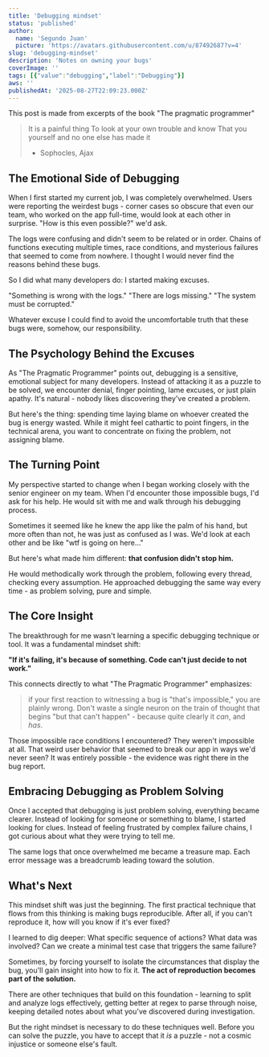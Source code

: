 ```yaml
---
title: 'Debugging mindset'
status: 'published'
author:
  name: 'Segundo Juan'
  picture: 'https://avatars.githubusercontent.com/u/87492687?v=4'
slug: 'debugging-mindset'
description: 'Notes on owning your bugs'
coverImage: ''
tags: [{"value":"debugging","label":"Debugging"}]
aws: ''
publishedAt: '2025-08-27T22:09:23.000Z'
---
```


This post is made from excerpts of the book "The pragmatic programmer"

> It is a painful thing To look at your own trouble and know That you yourself and no one else has made it
>
> - Sophocles, Ajax

## The Emotional Side of Debugging

When I first started my current job, I was completely overwhelmed. Users were reporting the weirdest bugs - corner cases so obscure that even our team, who worked on the app full-time, would look at each other in surprise. "How is this even possible?" we'd ask.

The logs were confusing and didn't seem to be related or in order. Chains of functions executing multiple times, race conditions, and mysterious failures that seemed to come from nowhere. I thought I would never find the reasons behind these bugs.

So I did what many developers do: I started making excuses.

"Something is wrong with the logs." "There are logs missing." "The system must be corrupted."

Whatever excuse I could find to avoid the uncomfortable truth that these bugs were, somehow, our responsibility.

## The Psychology Behind the Excuses

As "The Pragmatic Programmer" points out, debugging is a sensitive, emotional subject for many developers. Instead of attacking it as a puzzle to be solved, we encounter denial, finger pointing, lame excuses, or just plain apathy. It's natural - nobody likes discovering they've created a problem.

But here's the thing: spending time laying blame on whoever created the bug is energy wasted. While it might feel cathartic to point fingers, in the technical arena, you want to concentrate on fixing the problem, not assigning blame.

## The Turning Point

My perspective started to change when I began working closely with the senior engineer on my team. When I'd encounter those impossible bugs, I'd ask for his help. He would sit with me and walk through his debugging process.

Sometimes it seemed like he knew the app like the palm of his hand, but more often than not, he was just as confused as I was. We'd look at each other and be like "wtf is going on here..."

But here's what made him different: **that confusion didn't stop him.**

He would methodically work through the problem, following every thread, checking every assumption. He approached debugging the same way every time - as problem solving, pure and simple.

## The Core Insight

The breakthrough for me wasn't learning a specific debugging technique or tool. It was a fundamental mindset shift:

**"If it's failing, it's because of something. Code can't just decide to not work."**

This connects directly to what "The Pragmatic Programmer" emphasizes:

> if your first reaction to witnessing a bug is "that's impossible," you are plainly wrong. Don't waste a single neuron on the train of thought that begins "but that can't happen" - because quite clearly it *can*, and *has*.

Those impossible race conditions I encountered? They weren't impossible at all. That weird user behavior that seemed to break our app in ways we'd never seen? It was entirely possible - the evidence was right there in the bug report.

## 

## Embracing Debugging as Problem Solving

Once I accepted that debugging is just problem solving, everything became clearer. Instead of looking for someone or something to blame, I started looking for clues. Instead of feeling frustrated by complex failure chains, I got curious about what they were trying to tell me.

The same logs that once overwhelmed me became a treasure map. Each error message was a breadcrumb leading toward the solution.

## What's Next

This mindset shift was just the beginning. The first practical technique that flows from this thinking is making bugs reproducible. After all, if you can't reproduce it, how will you know if it's ever fixed?

I learned to dig deeper: What specific sequence of actions? What data was involved? Can we create a minimal test case that triggers the same failure?

Sometimes, by forcing yourself to isolate the circumstances that display the bug, you'll gain insight into how to fix it. **The act of reproduction becomes part of the solution.**

There are other techniques that build on this foundation - learning to split and analyze logs effectively, getting better at regex to parse through noise, keeping detailed notes about what you've discovered during investigation.

But the right mindset is necessary to do these techniques well. Before you can solve the puzzle, you have to accept that it *is* a puzzle - not a cosmic injustice or someone else's fault.